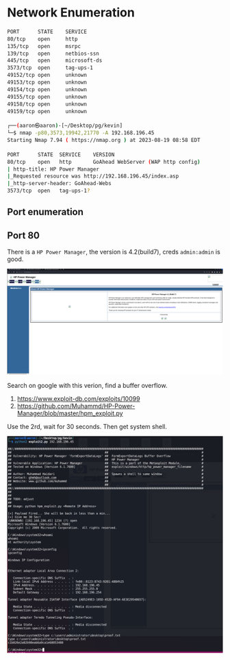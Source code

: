 # Network Enumeration

```bash
PORT      STATE    SERVICE
80/tcp    open     http
135/tcp   open     msrpc
139/tcp   open     netbios-ssn
445/tcp   open     microsoft-ds
3573/tcp  open     tag-ups-1
49152/tcp open     unknown
49153/tcp open     unknown
49154/tcp open     unknown
49155/tcp open     unknown
49158/tcp open     unknown
49159/tcp open     unknown

┌──(aaron㉿aaron)-[~/Desktop/pg/kevin]
└─$ nmap -p80,3573,19942,21770 -A 192.168.196.45                     
Starting Nmap 7.94 ( https://nmap.org ) at 2023-08-19 08:58 EDT

PORT      STATE  SERVICE    VERSION
80/tcp    open   http       GoAhead WebServer (WAP http config)
| http-title: HP Power Manager
|_Requested resource was http://192.168.196.45/index.asp
|_http-server-header: GoAhead-Webs
3573/tcp  open   tag-ups-1?

```

## Port enumeration

## Port 80

There is a `HP Power Manager`, the version is 4.2(build7), creds `admin:admin` is good.

<img src="../Images/image-20230819211902339.png" alt="image-20230819211902339" style="zoom:80%;" />

Search on google with this verion, find a buffer overflow. 

1. https://www.exploit-db.com/exploits/10099
2. https://github.com/Muhammd/HP-Power-Manager/blob/master/hpm_exploit.py

Use the 2rd, wait for 30 seconds. Then get system shell.

<img src="../Images/image-20230819211944076.png" alt="image-20230819211944076" style="zoom:80%;" />
